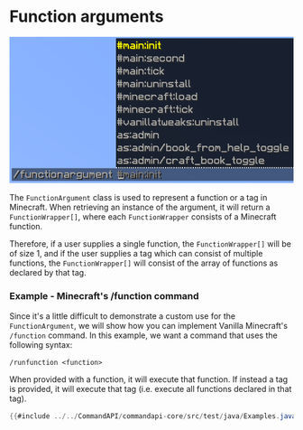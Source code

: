 # Function arguments

![](./images/arguments/functions.png)

The `FunctionArgument` class is used to represent a function or a tag in Minecraft. When retrieving an instance of the argument, it will return a `FunctionWrapper[]`, where each `FunctionWrapper` consists of a Minecraft function.

Therefore, if a user supplies a single function, the `FunctionWrapper[]` will be of size 1, and if the user supplies a tag which can consist of multiple functions, the `FunctionWrapper[]` will consist of the array of functions as declared by that tag.

<div class="example">

### Example - Minecraft's /function command

Since it's a little difficult to demonstrate a custom use for the `FunctionArgument`, we will show how you can implement Vanilla Minecraft's `/function` command. In this example, we want a command that uses the following syntax:

```
/runfunction <function>
```

When provided with a function, it will execute that function. If instead a tag is provided, it will execute that tag (i.e. execute all functions declared in that tag).

```java
{{#include ../../CommandAPI/commandapi-core/src/test/java/Examples.java:functionarguments2}}
```

</div>